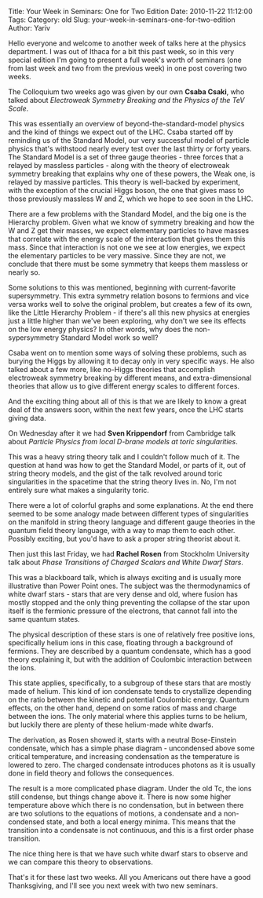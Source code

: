 Title: Your Week in Seminars: One for Two Edition
Date: 2010-11-22 11:12:00
Tags: 
Category: old
Slug: your-week-in-seminars-one-for-two-edition
Author: Yariv


Hello everyone and welcome to another week of talks here at the physics department. I was out of Ithaca for a bit this past week, so in this very special edition I'm going to present a full week's worth of seminars (one from last week and two from the previous week) in one post covering two weeks.

<a name='more'></a>

The Colloquium two weeks ago was given by our own <span style="font-weight: bold;">Csaba Csaki</span>, who talked about <span style="font-style: italic;">Electroweak Symmetry Breaking and the Physics of the TeV Scale</span>.

This was essentially an overview of beyond-the-standard-model physics and the kind of things we expect out of the LHC. Csaba started off by reminding us of the Standard Model, our very successful model of particle physics that's withstood nearly every test over the last thirty or forty years. The Standard Model is a set of three gauge theories - three forces that a relayed by massless particles - along with the theory of electroweak symmetry breaking that explains why one of these powers, the Weak one, is relayed by massive particles. This theory is well-backed by experiment, with the exception of the crucial Higgs boson, the one that gives mass to those previously massless W and Z, which we hope to see soon in the LHC.

There are a few problems with the Standard Model, and the big one is the Hierarchy problem. Given what we know of symmetry breaking and how the W and Z get their masses, we expect elementary particles to have masses that correlate with the energy scale of the interaction that gives them this mass. Since that interaction is not one we see at low energies, we expect the elementary particles to be very massive. Since they are not, we conclude that there must be some symmetry that keeps them massless or nearly so.

Some solutions to this was mentioned, beginning with current-favorite supersymmetry. This extra symmetry relation bosons to fermions and vice versa works well to solve the original problem, but creates a few of its own, like the Little Hierarchy Problem - if there's all this new physics at energies just a little higher than we've been exploring, why don't we see its effects on the low energy physics? In other words, why does the non-sypersymmetry Standard Model work so well?

Csaba went on to mention some ways of solving these problems, such as burying the Higgs by allowing it to decay only in very specific ways. He also talked about a few more, like no-Higgs theories that accomplish electroweak symmetry breaking by different means, and extra-dimensional theories that allow us to give different energy scales to different forces.

And the exciting thing about all of this is that we are likely to know a great deal of the answers soon, within the next few years, once the LHC starts giving data.


On Wednesday after it we had <span style="font-weight: bold;">Sven Krippendorf</span> from Cambridge talk about <span style="font-style: italic;">Particle Physics from local D-brane models at toric singularities</span>.

This was a heavy string theory talk and I couldn't follow much of it. The  question at hand was how to get the Standard Model, or parts of it, out of string theory models, and the gist of the talk revolved around toric singularities in the spacetime that the string theory lives in. No, I'm not entirely sure what makes a singularity toric.

There were a lot of colorful graphs and some explanations. At the end there seemed to be some analogy made between different types of singularities on the manifold in string theory language and different gauge theories in the quantum field theory language, with a way to map them to each other. Possibly exciting, but you'd have to ask a proper string theorist about it.


Then just this last Friday, we had <span style="font-weight: bold;">Rachel Rosen</span> from Stockholm University talk about <span style="font-style: italic;">Phase Transitions of Charged Scalars and White Dwarf Stars</span>.

This was a blackboard talk, which is always exciting and is usually more illustrative than Power Point ones. The subject was the thermodynamics of white dwarf stars - stars that are very dense and old, where fusion has mostly stopped and the only thing preventing the collapse of the star upon itself is the fermionic pressure of the electrons, that cannot fall into the same quantum states. 

The physical description of these stars is one of relatively free positive ions, specifically helium ions in this case, floating through a background of fermions. They are described by a quantum condensate, which has a good theory explaining it, but with the addition of Coulombic interaction between the ions.

This state applies, specifically, to a subgroup of these stars that are mostly made of helium. This kind of ion condensate tends to crystallize depending on the ratio between the kinetic and potential Coulombic energy. Quantum effects, on the other hand, depend on some ratios of mass and charge between the ions. The only material where this applies turns to be helium, but luckily there are plenty of these helium-made white dwarfs.

The derivation, as Rosen showed it, starts with a neutral Bose-Einstein condensate, which has a simple phase diagram - uncondensed above some critical temperature, and increasing condensation as the temperature is lowered to zero. The charged condensate introduces photons as it is usually done in field theory and follows the consequences.

The result is a more complicated phase diagram. Under the old Tc, the ions still condense, but things change above it. There is now some higher temperature above which there is no condensation, but in between there are two solutions to the equations of motions, a condensate and a non-condensed state, and both a local energy minima. This means that the transition into a condensate is not continuous, and this is a first order phase transition.

The nice thing here is that we have such white dwarf stars to observe and we can compare this theory to observations.


That's it for these last two weeks. All you Americans out there have a good Thanksgiving, and I'll see you next week with two new seminars.

